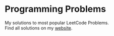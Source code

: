 # Programming Problems
My solutions to most popular LeetCode Problems.<br/>
Find all solutions on my [website](https://raghavsood1996.github.io/projects/programming_problems/problems/).
